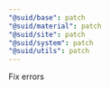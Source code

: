 ```yaml
---
"@suid/base": patch
"@suid/material": patch
"@suid/site": patch
"@suid/system": patch
"@suid/utils": patch
---
```


Fix errors
